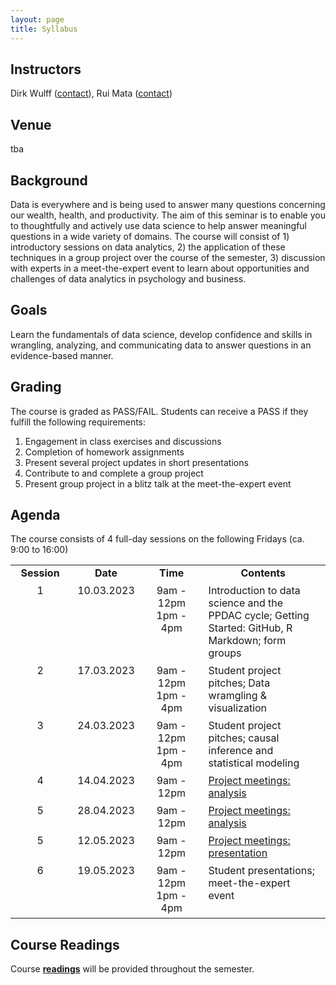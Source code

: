 ```yaml
---
layout: page
title: Syllabus
---
```


## Instructors
Dirk Wulff (<a href="mailto:dirk.wulff@unibas.ch">contact</a>), Rui Mata (<a href="mailto:rui.mata@unibas.ch">contact</a>)

## Venue
tba

## Background
Data is everywhere and is being used to answer many questions concerning our wealth, health, and productivity. The aim of this seminar is to enable you to thoughtfully and actively use data science to help answer meaningful questions in a wide variety of domains. The course will consist of 1) introductory sessions on data analytics, 2) the application of these techniques in a group project over the course of the semester, 3) discussion with experts in a meet-the-expert event to learn about opportunities and challenges of data analytics in psychology and business.

## Goals
Learn the fundamentals of data science, develop confidence and skills in wrangling, analyzing, and communicating data to answer questions in an evidence-based manner.

## Grading
The course is graded as PASS/FAIL. Students can receive a PASS if they fulfill the following requirements:
1. Engagement in class exercises and discussions
2. Completion of homework assignments
3. Present several project updates in short presentations
4. Contribute to and complete a group project
5. Present group project in a blitz talk at the meet-the-expert event

## Agenda
The course consists of 4 full-day sessions on the following Fridays (ca. 9:00 to 16:00)

<style>
td {
  padding-right: 12px;
  padding-bottom: 6px;
  vertical-align: top;
  align: left;
}
</style>

<table cellspacing="0" cellpadding="0">
<col width="20%">
<col width="20%">
<col width="20%">
<col width="40%">
<tr>
  <td style="text-align:center"><b>Session</b></td>
  <td style="text-align:center"><b>Date</b></td>
  <td style="text-align:center"><b>Time</b></td>
  <td style="text-align:center"><b>Contents</b></td>
</tr>
<tr>
  <td style="text-align:center">1</td>
  <td style="text-align:center">10.03.2023</td>
  <td style="text-align:center">9am - 12pm<br>1pm - 4pm</td>
  <td>Introduction to data science and the PPDAC cycle; Getting Started: GitHub, R Markdown; form groups</td>
</tr>
<tr>
  <td style="text-align:center">2</td>
  <td style="text-align:center">17.03.2023</td>
  <td style="text-align:center">9am - 12pm<br>1pm - 4pm</td>
  <td>Student project pitches; Data wramgling & visualization</td>
</tr>
<tr>
  <td style="text-align:center">3</td>
  <td style="text-align:center">24.03.2023</td>
  <td style="text-align:center">9am - 12pm<br>1pm - 4pm</td>
  <td>Student project pitches; causal inference and statistical modeling</td>
</tr>
<tr>
  <td style="text-align:center">4</td>
  <td style="text-align:center">14.04.2023</td>
  <td style="text-align:center">9am - 12pm</td>
  <td><a href="https://cdsbasel.github.io/dataanalytics_2023/menu/projects.html">Project meetings: analysis</a></td>
</tr>
<tr>
  <td style="text-align:center">5</td>
  <td style="text-align:center">28.04.2023</td>
  <td style="text-align:center">9am - 12pm</td>
  <td><a href="https://cdsbasel.github.io/dataanalytics_2023/menu/projects.html">Project meetings: analysis</a></td>
</tr>
  <tr>
  <td style="text-align:center">5</td>
  <td style="text-align:center">12.05.2023</td>
  <td style="text-align:center">9am - 12pm</td>
  <td><a href="https://cdsbasel.github.io/dataanalytics_2023/menu/projects.html">Project meetings: presentation</a></td>
</tr>
<tr>
  <td style="text-align:center">6</td>
  <td style="text-align:center">19.05.2023</td>
  <td style="text-align:center">9am - 12pm<br>1pm - 4pm</td>
  <td>Student presentations; meet-the-expert event</td>
</tr>
</table>

## Course Readings
Course <a href="readings"><b>readings</b></a> will be provided throughout the semester.
